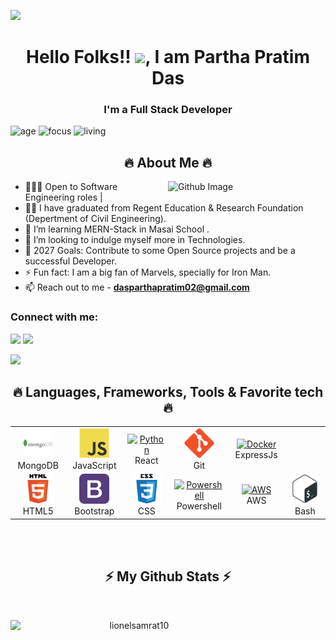 ![](https://raw.githubusercontent.com/lionelsamrat10/lionelsamrat10/main/header_.png)
<h1 align="center">Hello Folks!! <img src="https://raw.githubusercontent.com/MartinHeinz/MartinHeinz/master/wave.gif" width="30px">, I am Partha Pratim Das</h1>
<h3 align="center">I'm a Full Stack Developer</h3>

![age](https://img.shields.io/badge/age-27-blue)
![focus](https://img.shields.io/badge/focus-SoftwareDevelopment-brightgreen)
![living](https://img.shields.io/badge/living-Kolkata-3c9)


    

<!-- <p align="center"> <a href="https://github.com/ryo-ma/github-profile-trophy"><img src="https://github-profile-trophy.vercel.app/?username=lionelsamrat10&theme=monokai" alt="trophy" /></a> </p>
 -->
<h2 align="center">🔥 About Me 🔥</h2>

<img width="50%" align="right" alt="Github Image" src="https://raw.githubusercontent.com/onimur/.github/master/.resources/git-header.svg" />

- 🧑🏻‍💻 Open to Software Engineering roles |  
- ✌🏻 I have graduated from Regent Education & Research Foundation (Depertment of Civil Engineering).
- 🌱 I’m learning MERN-Stack in Masai School .
- 👯 I’m looking to indulge myself more in Technologies.
- 🥅 2027 Goals: Contribute to some Open Source projects and be a successful Developer.
- ⚡ Fun fact: I am a big fan of Marvels, specially for Iron Man. 
- 📫 Reach out to me - **dasparthapratim02@gmail.com**
<!-- - 🔰 Do have a look on my Research Paper - https://link.springer.com/chapter/10.1007/978-981-15-7834-2_58
- 🥅 Motto of life: One day, you'll leave this world behind. So, live a life you'll remember. -->



### Connect with me:
<p align="left">

<a href = "https://www.linkedin.com/in/partha-pratim-das-488a9518b/" target="_blank"><img src="https://img.icons8.com/fluent/48/000000/linkedin.png"/></a>
<a href = "https://twitter.com/ParthaD09753010?t=cXmu_bu8WRKIs4cGBrDS8Q&s=09" target="_blank"><img src="https://img.icons8.com/fluent/48/000000/twitter.png"/></a>
<!-- <a href = "https://medium.com/@ankitmi468" target="_blank"><img src="https://img.icons8.com/ios-filled/50/000000/medium-logo.png"/></a> -->
<a href = "mailto: dasparthapratim02@gmail.com" target="_blank"><img src="https://img.icons8.com/color/48/000000/gmail-new.png"/></a>
    
</p>

<h2 align="center">🔥 Languages, Frameworks, Tools & Favorite tech 🔥</h2>

  <table align="center">
  <tr>
<!--     <td align="center" width="96">
      <a href="https://en.wikipedia.org/wiki/C_(programming_language)">
        <img src="https://raw.githubusercontent.com/devicons/devicon/master/icons/c/c-original.svg" width="48" height="48" alt="c" />
      </a>
      <br>C
    </td> -->
    <td align="center" width="96">
      <a href="https://en.wikipedia.org/wiki/C%2B%2B">
        <img src="https://raw.githubusercontent.com/github/explore/80688e429a7d4ef2fca1e82350fe8e3517d3494d/topics/mongodb/mongodb.png" width="48" height="48" alt="MongoDB" />
      </a>
      <br>MongoDB
    </td>
    <td align="center" width="96">
      <a href="https://www.javascript.com/">
        <img src="https://raw.githubusercontent.com/devicons/devicon/master/icons/javascript/javascript-original.svg" width="48" height="48" alt="JavaScript" />
      </a>
      <br>JavaScript
    </td>
<!--     <td align="center" width="96">
      <a href="https://www.oracle.org/">
        <img src="https://raw.githubusercontent.com/devicons/devicon/master/icons/java/java-original.svg" width="48" height="48" alt="Java" />
      </a>
      <br>Java
    </td> -->
    <td align="center" width="96">
      <a href="https://www.python.org/">
        <img src="https://cdn4.iconfinder.com/data/icons/logos-3/600/React.js_logo-512.png" width="48" height="48" alt="Python" />
      </a>
      <br>React
    </td>
    </td>
    <td align="center" width="96">
      <a href="https://git-scm.com/" >
        <img src="https://raw.githubusercontent.com/devicons/devicon/master/icons/git/git-original.svg" width="48" height="48" alt="git" />
      </a>
      <br>Git
    </td>
<!--     <td align="center" width="96">
      <a href="https://azure.microsoft.com/" >
        <img src="https://www.vectorlogo.zone/logos/microsoft_azure/microsoft_azure-icon.svg" width="48" height="48" alt="Azure" />
      </a>
      <br>Azure
    </td> -->
    <td align="center" width="96">
      <a href="https://www.docker.com/" >
        <img src="https://www.kevinleonards.me/upload/express.png" width="48" height="48" alt="Docker" />
      </a>
      <br>ExpressJs
    </td>
  </tr>
  <tr>
    <td align="center" width="96"> 
      <a href="https://developer.mozilla.org/en-US/docs/Glossary/HTML5" >
        <img src="https://raw.githubusercontent.com/devicons/devicon/master/icons/html5/html5-original-wordmark.svg" width="48" height="48" alt="html" />
      </a>
      <br>HTML5
    </td>
    <td align="center" width="96">
      <a href="https://ubuntu.com/" >
        <img src="https://raw.githubusercontent.com/github/explore/80688e429a7d4ef2fca1e82350fe8e3517d3494d/topics/bootstrap/bootstrap.png" width="48" height="48" alt="ubuntu" />
      </a>
      <br>Bootstrap
    </td>
    <td align="center"  width="96">
      <a href="https://developer.mozilla.org/en-US/docs/Web/CSS">
        <img src="https://raw.githubusercontent.com/devicons/devicon/master/icons/css3/css3-original-wordmark.svg" width="48" height="48" alt="css" />
      </a>
      <br>CSS
    </td>
<!--     <td align="center"  width="96">
      <a href="https://www.linux.org/">
        <img src="https://raw.githubusercontent.com/devicons/devicon/master/icons/linux/linux-original.svg" width="48" height="48" alt="linux" />
      </a>
      <br>Linux
    </td> -->
    <td align="center" width="96">
      <a href="https://docs.microsoft.com/en-us/powershell/">
        <img src="https://raw.githubusercontent.com/PowerShell/PowerShell/master/assets/ps_black_128.svg" width="48" height="48" alt="Powershell" />
      </a>
      <br>Powershell
    </td>
    <td align="center"  width="96">
      <a href="https://aws.amazon.com/">
        <img src="https://www.vectorlogo.zone/logos/amazon_aws/amazon_aws-icon.svg" width="48" height="48" alt="AWS" />
      </a>
      <br>AWS
    </td>
    <td align="center" width="96">
      <a href="#" >
        <img src="https://raw.githubusercontent.com/devicons/devicon/master/icons/bash/bash-original.svg" width="48" height="48" alt="bash" />
      </a>
      <br>Bash
    </td>
    </td>
<!--     <td align="center" width="96">
      <a href="https://spring.io/" >
        <img src="https://www.vectorlogo.zone/logos/springio/springio-icon.svg" width="48" height="48" alt="Spring" />
      </a>
      <br>Spring
    </td> -->
  </tr>
</table> 


<br />
<br />

<h2 align="center">⚡ My Github Stats ⚡</h2>
<br>
<p align=center>
  <div align=center>
      <img align="left" width=396 src="https://github-readme-streak-stats.herokuapp.com/?user=lionelsamrat10&theme=react&border=61dafb&hide_border=true" alt="lionelsamrat10" />
<!--       <img align="right" width=396 src="https://github-readme-stats.vercel.app/api?username=lionelsamrat10&show_icons=true&theme=react&border_color=61dafb&hide_border=true" /> -->
  </div>
  <br><br><br><br><br><br><br><br><br>
  <div align=center>
<!--     <img width=325 align="center" src="https://github-readme-stats.vercel.app/api/top-langs/?username=lionelsamrat10&title_color=61dafb&text_color=ffffff&icon_color=61dafb&bg_color=20232a&langs_count=8&layout=compact&border_color=61dafb&hide_border=true" /> -->
  </div>
  <br>
<!--   <img src="https://activity-graph.herokuapp.com/graph?username=lionelsamrat10&theme=react-dark&bg_color=20232a&hide_border=true" width="100%" alt="github activity graph"/> -->
</p>

<!-- ![Github Stats](https://raw.githubusercontent.com/lionelsamrat10/lionelsamrat10/82591f810de6d5a525bcd5f9d5dd654038303d52/github-metrics.svg) -->

<!-- ### :point_down: GitPic 

![lionelsamrat10](https://socialify.git.ci/lionelsamrat10/lionelsamrat10/image?description=1&language=1&name=1&owner=1&pattern=Solid&theme=Dark)
<div align="center">
  <img width="15%" src="https://visitor-badge.glitch.me/badge?page_id=lionelsamrat10" />
</div>

<img height="120" alt="Thanks for visiting my profile" width="100%" src="https://github.com/dibyendu415/dibyendu415/blob/master/marquee.svg" />

![](https://raw.githubusercontent.com/lionelsamrat10/lionelsamrat10/main/footer.png) -->
